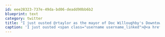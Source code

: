 ```yaml
---
id: eee28323-737e-49da-bd06-deadd90bb6b2
blueprint: text
category: twitter
title: "I just ousted @rtaylor as the mayor of Doc Willoughby's Downtown Pub‎ on @foursquare! 4sq.com/8bQiVL"
caption: 'I just ousted <span class="username username_linked">@<a href="https://twitter.com/rtaylor" title="Elon Musk">rtaylor</a></span> as the mayor of Doc Willoughby''s Downtown Pub‎ on @foursquare! <a href="http://4sq.com/8bQiVL" title="http://4sq.com/8bQiVL" class="link link_untco">4sq.com/8bQiVL</a>'
---
```

